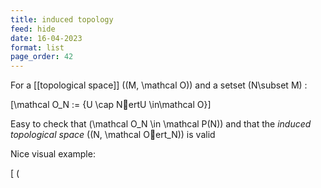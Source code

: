 ```yaml
---
title: induced topology
feed: hide
date: 16-04-2023
format: list
page_order: 42
---
```



For a [[topological space]]  \((M, \mathcal O)\)  and a setset  \(N\subset M\) :

\[\mathcal O_N := \{U \cap NertU \in\mathcal O\}\]


Easy to check that  \(\mathcal O_N \in \mathcal P(N)\)  and that the *induced topological space*  \((N, \mathcal Oert_N)\)  is valid

Nice visual example:

\[ \(